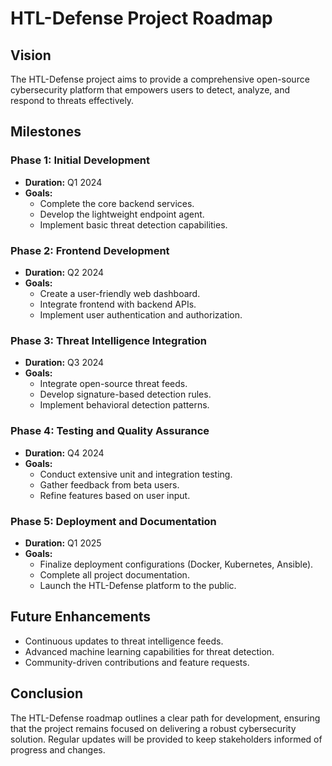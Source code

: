 # HTL-Defense Project Roadmap

## Vision
The HTL-Defense project aims to provide a comprehensive open-source cybersecurity platform that empowers users to detect, analyze, and respond to threats effectively.

## Milestones

### Phase 1: Initial Development
- **Duration:** Q1 2024
- **Goals:**
  - Complete the core backend services.
  - Develop the lightweight endpoint agent.
  - Implement basic threat detection capabilities.

### Phase 2: Frontend Development
- **Duration:** Q2 2024
- **Goals:**
  - Create a user-friendly web dashboard.
  - Integrate frontend with backend APIs.
  - Implement user authentication and authorization.

### Phase 3: Threat Intelligence Integration
- **Duration:** Q3 2024
- **Goals:**
  - Integrate open-source threat feeds.
  - Develop signature-based detection rules.
  - Implement behavioral detection patterns.

### Phase 4: Testing and Quality Assurance
- **Duration:** Q4 2024
- **Goals:**
  - Conduct extensive unit and integration testing.
  - Gather feedback from beta users.
  - Refine features based on user input.

### Phase 5: Deployment and Documentation
- **Duration:** Q1 2025
- **Goals:**
  - Finalize deployment configurations (Docker, Kubernetes, Ansible).
  - Complete all project documentation.
  - Launch the HTL-Defense platform to the public.

## Future Enhancements
- Continuous updates to threat intelligence feeds.
- Advanced machine learning capabilities for threat detection.
- Community-driven contributions and feature requests.

## Conclusion
The HTL-Defense roadmap outlines a clear path for development, ensuring that the project remains focused on delivering a robust cybersecurity solution. Regular updates will be provided to keep stakeholders informed of progress and changes.